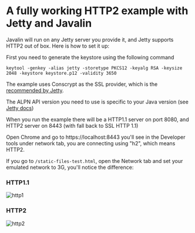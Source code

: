 # A fully working HTTP2 example with Jetty and Javalin

Javalin will run on any Jetty server you provide it, and Jetty supports HTTP2 out of box. Here is how to set it up:

First you need to generate the keystore using the following command

    keytool -genkey -alias jetty -storetype PKCS12 -keyalg RSA -keysize 2048 -keystore keystore.p12 -validity 3650
    
The example uses Conscrypt as the SSL provider, which is the [recommended by Jetty](https://webtide.com/conscrypting-native-ssl-for-jetty/).

The ALPN API version you need to use is specific to your Java version (see [Jetty docs](https://www.eclipse.org/jetty/documentation/9.4.x/alpn-chapter.html#alpn-versions))

When you run the example there will be a HTTP1.1 server on port 8080, and HTTP2 server on 8443 (with fall back to SSL HTTP 1.1)

Open Chrome and go to https://localhost:8443 you'll see in the Developer tools under network tab, you are connecting using "h2", which means HTTP2.

If you go to `/static-files-test.html`, open the Network tab and set your emulated network to 3G, you'll notice the difference:

### HTTP1.1 
![http1](https://github.com/tipsy/javalin-http2-example/blob/master/readme/http1.PNG)

### HTTP2
![http2](https://github.com/tipsy/javalin-http2-example/blob/master/readme/http2.PNG)
